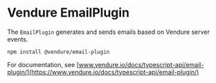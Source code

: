 # Vendure EmailPlugin

The `EmailPlugin` generates and sends emails based on Vendure server events.

`npm install @vendure/email-plugin`

For documentation, see [www.vendure.io/docs/typescript-api/email-plugin/](https://www.vendure.io/docs/typescript-api/email-plugin/)
